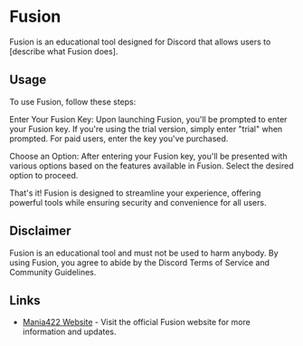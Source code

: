 # Fusion

Fusion is an educational tool designed for Discord that allows users to [describe what Fusion does].

## Usage


To use Fusion, follow these steps:

Enter Your Fusion Key: Upon launching Fusion, you'll be prompted to enter your Fusion key. If you're using the trial version, simply enter "trial" when prompted. For paid users, enter the key you've purchased.

Choose an Option: After entering your Fusion key, you'll be presented with various options based on the features available in Fusion. Select the desired option to proceed.

That's it! Fusion is designed to streamline your experience, offering powerful tools while ensuring security and convenience for all users.

## Disclaimer

Fusion is an educational tool and must not be used to harm anybody. By using Fusion, you agree to abide by the Discord Terms of Service and Community Guidelines.

## Links

- [Mania422 Website](https://mania4222.odoo.com) - Visit the official Fusion website for more information and updates.
